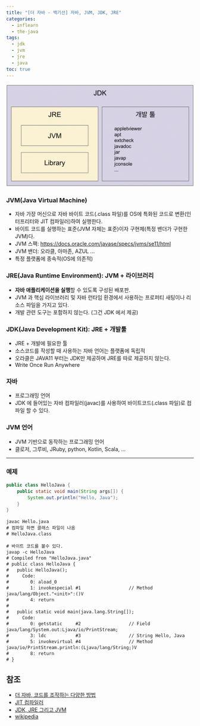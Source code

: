 ```yaml
---
title: "[더 자바 - 백기선] 자바, JVM, JDK, JRE"
categories:
  - inflearn
  - the-java
tags:
  - jdk
  - jvm
  - jre
  - java
toc: true
---
```

<img src="../../../assets/images/inflearn/the-java/jdk.png" alt="jdk">

### JVM(Java Virtual Machine)
- 자바 가장 머신으로 자바 바이트 코드(.class 파일)를 OS에 특화된 코드로 변환(인터프리터와 JIT 컴파일러)하여 실행한다.
- 바이트 코드를 실행하는 표준(JVM 자체는 표준)이자 구현체(특정 밴더가 구현한 JVM)다.
- JVM 스팩: https://docs.oracle.com/javase/specs/jvms/se11/html
- JVM 밴더: 오라클, 아마존, AZUL ...
- 특정 플랫폼에 종속적(OS에 의존적)

### JRE(Java Runtime Environment): JVM + 라이브러리
- **자바 애플리케이션을 실행**할 수 있도록 구성된 배포판.
- JVM 과 핵심 라이브러리 및 자바 런타임 환경에서 사용하는 프로퍼티 새팅이나 리소스 파일을 가지고 있다.
- 개발 관련 도구는 포함하지 않는다. (그건 JDK 에서 제공)

### JDK(Java Development Kit): JRE + 개발툴
- JRE + 개발에 필요한 툴
- 소스코드를 작성할 때 사용하는 자바 언어는 플랫폼에 독립적
- 오라클은 JAVA11 부터는 JDK만 제공하며 JRE를 따로 제공하지 않는다.
- Write Once Run Anywhere

### 자바
- 프로그래밍 언어
- JDK 에 들어있는 자바 컴파일러(javac)를 사용하여 바이트코드(.class 파일)로 컴파일 할 수 있다.

### JVM 언어
- JVM 기반으로 동작하는 프로그래밍 언어
- 클로저, 그루비, JRuby, python, Kotlin, Scala, ...
___

### 예제

```java
public class HelloJava {
    public static void main(String args[]) {
        System.out.println("Hello, Java");
    }
}
```

```shell
javac Hello.java
# 컴파일 하면 클래스 파일이 나옴
# HelloJava.class

# 바이트 코드를 볼수 있다.
javap -c HelloJava
# Compiled from "HelloJava.java"
# public class HelloJava {
#   public HelloJava();
#     Code:
#        0: aload_0
#        1: invokespecial #1                  // Method java/lang/Object."<init>":()V
#        4: return
# 
#   public static void main(java.lang.String[]);
#     Code:
#        0: getstatic     #2                  // Field java/lang/System.out:Ljava/io/PrintStream;
#        3: ldc           #3                  // String Hello, Java
#        5: invokevirtual #4                  // Method java/io/PrintStream.println:(Ljava/lang/String;)V
#        8: return
# }
```

## 참조
- [더 자바, 코드를 조작하는 다양한 방법](https://www.inflearn.com/course/the-java-code-manipulation)
- [JIT 컴파일러](https://aboullaite.me/understanding-jit-compiler-just-in-time-compiler)
- [JDK, JRE 그리고 JVM](https://howtodoinjava.com/java/basics/jdk-jre-jvm/)
- [wikipedia](https://en.wikipedia.org/wiki/List_of_JVM_languages)
